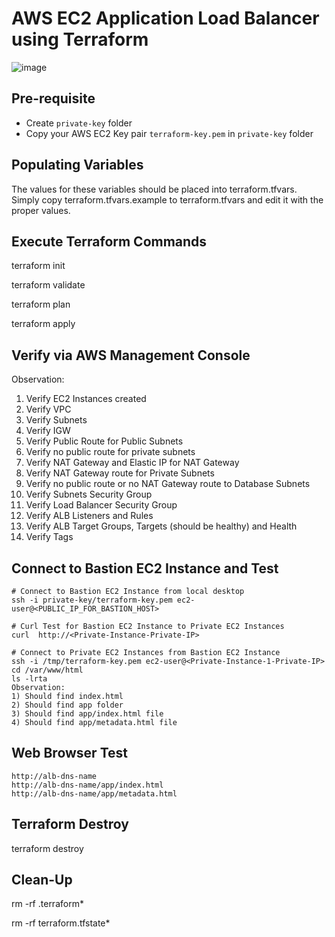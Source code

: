 # AWS EC2 Application Load Balancer using Terraform

![image](https://drive.google.com/uc?export=view&id=1Z7Z0CfoLfQc_yLidhBNzUwSLMDELCv3R)

## Pre-requisite

- Create `private-key` folder
- Copy your AWS EC2 Key pair `terraform-key.pem` in `private-key` folder

## Populating Variables

The values for these variables should be placed into terraform.tfvars. Simply copy terraform.tfvars.example to terraform.tfvars and edit it with the proper values.

## Execute Terraform Commands

terraform init

terraform validate

terraform plan

terraform apply

## Verify via AWS Management Console

Observation:

1) Verify EC2 Instances created
2) Verify VPC
3) Verify Subnets
4) Verify IGW
5) Verify Public Route for Public Subnets
6) Verify no public route for private subnets
7) Verify NAT Gateway and Elastic IP for NAT Gateway
8) Verify NAT Gateway route for Private Subnets
9) Verify no public route or no NAT Gateway route to Database Subnets
10) Verify Subnets Security Group
11) Verify Load Balancer Security Group
12) Verify ALB Listeners and Rules
13) Verify ALB Target Groups, Targets (should be healthy) and Health
14) Verify Tags

## Connect to Bastion EC2 Instance and Test

```t
# Connect to Bastion EC2 Instance from local desktop
ssh -i private-key/terraform-key.pem ec2-user@<PUBLIC_IP_FOR_BASTION_HOST>

# Curl Test for Bastion EC2 Instance to Private EC2 Instances
curl  http://<Private-Instance-Private-IP>

# Connect to Private EC2 Instances from Bastion EC2 Instance
ssh -i /tmp/terraform-key.pem ec2-user@<Private-Instance-1-Private-IP>
cd /var/www/html
ls -lrta
Observation: 
1) Should find index.html
2) Should find app folder
3) Should find app/index.html file
4) Should find app/metadata.html file
```

## Web Browser Test

```t
http://alb-dns-name 
http://alb-dns-name/app/index.html
http://alb-dns-name/app/metadata.html
```

## Terraform Destroy

terraform destroy

## Clean-Up

rm -rf .terraform*

rm -rf terraform.tfstate*
